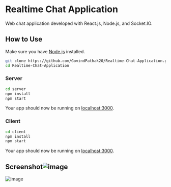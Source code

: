 # Realtime Chat Application

Web chat application developed with React.js, Node.js, and Socket.IO.

## How to Use

Make sure you have [Node.js](http://nodejs.org/) installed.

```sh
git clone https://github.com/GovindPathak20/Realtime-Chat-Application.git
cd Realtime-Chat-Application
```

### Server

```sh
cd server
npm install
npm start
```

Your app should now be running on [localhost:3000](http://localhost:3000/).

### Client

```sh
cd client
npm install
npm start
```

Your app should now be running on [localhost:3000](http://localhost:3000/).

## Screenshot![image](https://user-images.githubusercontent.com/88652102/203861155-d40de6b2-2774-42ad-8fb8-06bcb8cb6342.png)

![image](https://user-images.githubusercontent.com/88652102/203861549-6b58c43d-31e2-4e8e-b178-3e17d8249dfd.png)


